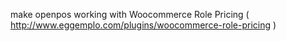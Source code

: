 make openpos working with Woocommerce Role Pricing ( http://www.eggemplo.com/plugins/woocommerce-role-pricing )

